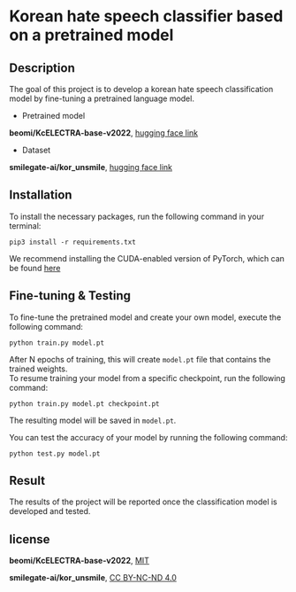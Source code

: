 # Korean hate speech classifier based on a pretrained model

## Description
The goal of this project is to develop a korean hate speech classification model by fine-tuning a pretrained language model.   

* Pretrained model

__beomi/KcELECTRA-base-v2022__, [hugging face link](https://huggingface.co/beomi/KcELECTRA-base-v2022)


* Dataset

__smilegate-ai/kor_unsmile__, [hugging face link](https://huggingface.co/datasets/smilegate-ai/kor_unsmile)

## Installation

To install the necessary packages, run the following command in your terminal:

    pip3 install -r requirements.txt
    
We recommend installing the CUDA-enabled version of PyTorch, which can be found [here](https://pytorch.org/get-started/locally/)

## Fine-tuning & Testing

To fine-tune the pretrained model and create your own model, execute the following command:

    python train.py model.pt

After N epochs of training, this will create ```model.pt``` file that contains the trained weights.   
To resume training your model from a specific checkpoint, run the following command:

    python train.py model.pt checkpoint.pt
The resulting model will be saved in ```model.pt```.

You can test the accuracy of your model by running the following command:

    python test.py model.pt



## Result

The results of the project will be reported once the classification model is developed and tested.

## license

__beomi/KcELECTRA-base-v2022__, [MIT](https://www.mit.edu/~amini/LICENSE.md)

__smilegate-ai/kor_unsmile__, [CC BY-NC-ND 4.0](https://creativecommons.org/licenses/by-nc-nd/4.0/)

